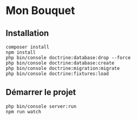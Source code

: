 # Mon Bouquet

## Installation

```shell
composer install
npm install
php bin/console doctrine:database:drop --force
php bin/console doctrine:database:create
php bin/console doctrine:migration:migrate
php bin/console doctrine:fixtures:load 
```

## Démarrer le projet

```shell
php bin/console server:run
npm run watch
```
